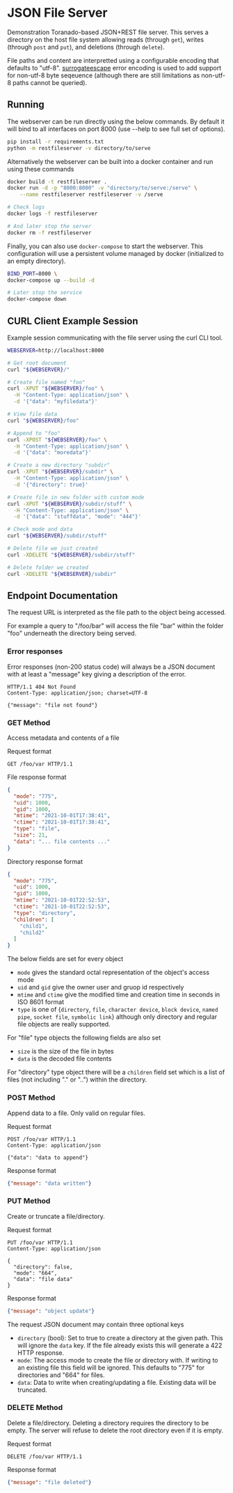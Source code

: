 # JSON File Server

Demonstration Toranado-based JSON+REST file server. This serves a directory
on the host file system allowing reads (through `get`),
writes (through `post` and `put`), and deletions (through `delete`).

File paths and content are interpretted using a configurable encoding that
defaults to "utf-8". [surrogateescape](https://www.python.org/dev/peps/pep-0383/)
error encoding is used to add support for non-utf-8 byte seqeuence (although
there are still limitations as non-utf-8 paths cannot be queried).

## Running

The webserver can be run directly using the below commands. By default it will
bind to all interfaces on port 8000 (use --help to see full set of options).

```sh
pip install -r requirements.txt
python -m restfileserver -v directory/to/serve
```

Alternatively the webserver can be built into a docker container and run
using these commands

```sh
docker build -t restfileserver .
docker run -d -p "8000:8000" -v "directory/to/serve:/serve" \
    --name restfileserver restfileserver -v /serve

# Check logs
docker logs -f restfileserver

# And later stop the server
docker rm -f restfileserver
```

Finally, you can also use `docker-compose` to start the webserver. This
configuration will use a persistent volume managed by docker (initialized
to an empty directory).

```sh
BIND_PORT=8000 \
docker-compose up --build -d

# Later stop the service
docker-compose down
```

## CURL Client Example Session

Example session communicating with the file server using the curl CLI tool.

```sh
WEBSERVER=http://localhost:8000

# Get root document
curl "${WEBSERVER}/"

# Create file named "foo"
curl -XPUT "${WEBSERVER}/foo" \
  -H "Content-Type: application/json" \
  -d '{"data": "myfiledata"}'

# View file data
curl "${WEBSERVER}/foo"

# Append to "foo"
curl -XPOST "${WEBSERVER}/foo" \
  -H "Content-Type: application/json" \
  -d '{"data": "moredata"}'

# Create a new directory "subdir"
curl -XPUT "${WEBSERVER}/subdir" \
  -H "Content-Type: application/json" \
  -d '{"directory": true}'

# Create file in new folder with custom mode
curl -XPUT "${WEBSERVER}/subdir/stuff" \
  -H "Content-Type: application/json" \
  -d '{"data": "stuffdata", "mode": "444"}'

# Check mode and data
curl "${WEBSERVER}/subdir/stuff"

# Delete file we just created
curl -XDELETE "${WEBSERVER}/subdir/stuff"

# Delete folder we created
curl -XDELETE "${WEBSERVER}/subdir"
```

## Endpoint Documentation

The request URL is interpreted as the file path to the object being accessed.

For example a query to "/foo/bar" will access the file "bar" within the folder
"foo" underneath the directory being served.

### Error responses

Error responses (non-200 status code) will always be a JSON document with
at least a "message" key giving a description of the error.

```
HTTP/1.1 404 Not Found
Content-Type: application/json; charset=UTF-8

{"message": "file not found"}
```

### GET Method

Access metadata and contents of a file

Request format

```
GET /foo/var HTTP/1.1
```

File response format

```json
{
  "mode": "775",
  "uid": 1000,
  "gid": 1000,
  "mtime": "2021-10-01T17:38:41",
  "ctime": "2021-10-01T17:38:41",
  "type": "file",
  "size": 21,
  "data": "... file contents ..."
}
```

Directory response format

```json
{
  "mode": "775",
  "uid": 1000,
  "gid": 1000,
  "mtime": "2021-10-01T22:52:53",
  "ctime": "2021-10-01T22:52:53",
  "type": "directory",
  "children": [
    "child1",
    "child2"
  ]
}
```

The below fields are set for every object
- `mode` gives the standard octal representation of the object's access mode
- `uid` and `gid` give the owner user and gruop id respectively
- `mtime` and `ctime` give the modified time and creation time in seconds in ISO 8601 format
- `type` is one of {`directory`, `file`, `character device`, `block device`, `named pipe`, `socket file`, `symbolic link`} although only directory and regular file objects are really supported.

For "file" type objects the following fields are also set
- `size` is the size of the file in bytes
- `data` is the decoded file contents

For "directory" type object there will be a `children` field set which is a
list of files (not including "." or "..") within the directory.

### POST Method

Append data to a file. Only valid on regular files.

Request format

```
POST /foo/var HTTP/1.1
Content-Type: application/json

{"data": "data to append"}
```

Response format

```json
{"message": "data written"}
```

### PUT Method

Create or truncate a file/directory.

Request format

```
PUT /foo/var HTTP/1.1
Content-Type: application/json

{
  "directory": false,
  "mode": "664",
  "data": "file data"
}
```

Response format

```json
{"message": "object update"}
```

The request JSON document may contain three optional keys
- `directory` (bool): Set to true to create a directory at the given path.
    This will ignore the `data` key. If the file already exists this will
    generate a 422 HTTP response.
- `mode`: The access mode to create the file or directory with. If writing to
    an existing file this field will be ignored. This defaults to "775"
    for directories and "664" for files.
- `data`: Data to write when creating/updating a file. Existing data will be
    truncated.
    
### DELETE Method

Delete a file/directory. Deleting a directory requires the directory to be
empty. The server will refuse to delete the root directory even if it is empty.

Request format

```
DELETE /foo/var HTTP/1.1
```

Response format

```json
{"message": "file deleted"}
```
    
